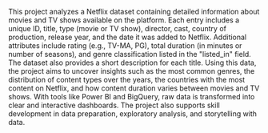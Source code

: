 This project analyzes a Netflix dataset containing detailed information about movies and TV shows available on the platform. Each entry includes a unique ID, title, type (movie or TV show), director, cast, country of production, release year, and the date it was added to Netflix. Additional attributes include rating (e.g., TV-MA, PG), total duration (in minutes or number of seasons), and genre classification listed in the "listed_in" field. The dataset also provides a short description for each title.
Using this data, the project aims to uncover insights such as the most common genres, the distribution of content types over the years, the countries with the most content on Netflix, and how content duration varies between movies and TV shows. With tools like Power BI and BigQuery, raw data is transformed into clear and interactive dashboards. The project also supports skill development in data preparation, exploratory analysis, and storytelling with data.

